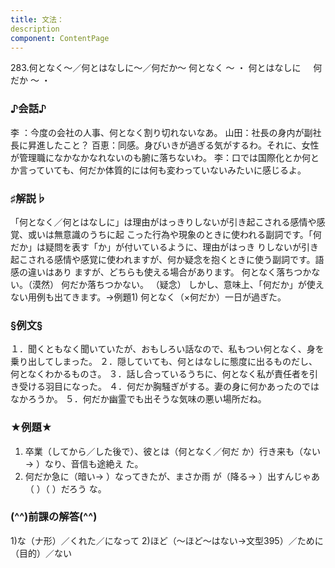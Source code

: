 ```yaml
---
title: 文法：
description
component: ContentPage
---
```



283.何となく～／何とはなしに～／何だか～
何となく ～ ・
何とはなしに    
何だか ～ ・
### ♪会話♪
李 ：今度の会社の人事、何となく割り切れないなあ。 山田：社長の身内が副社長に昇進したこと？
百恵：同感。身びいきが過ぎる気がするわ。それに、女性が管理職になかなかなれないのも腑に落ちないわ。
李：口では国際化とか何とか言っていても、何だか体質的には何も変わっていないみたいに感じるよ。
### ♯解説♭
「何となく／何とはなしに」は理由がはっきりしないが引き起こされる感情や感覚、或いは無意識のうちに起 こった行為や現象のときに使われる副詞です。「何だか」は疑問を表す「か」が付いているように、理由がはっき りしないが引き起こされる感情や感覚に使われますが、何か疑念を抱くときに使う副詞です。語感の違いはあり ますが、どちらも使える場合があります。
何となく落ちつかない。（漠然） 何だか落ちつかない。 （疑念）
しかし、意味上、「何だか」が使えない用例も出てきます。→例題1)
何となく（×何だか）一日が過ぎた。
### §例文§
１．聞くともなく聞いていたが、おもしろい話なので、私もつい何となく、身を乗り出してしまった。
２．隠していても、何とはなしに態度に出るものだし、何となくわかるものさ。
３．話し合っているうちに、何となく私が責任者を引き受ける羽目になった。
４．何だか胸騒ぎがする。妻の身に何かあったのではなかろうか。
５．何だか幽霊でも出そうな気味の悪い場所だね。
### ★例題★
1) 卒業（してから／した後で）、彼とは（何となく／何だ か）行き来も（ない→ ）なり、音信も途絶え
た。          
2) 何だか急に（暗い→ ）なってきたが、まさか雨 が（降る→ ）出すんじゃあ（ ）（ ）だろう
な。          
### (^^)前課の解答(^^)
1)な（ナ形）／くれた／になって
2)ほど（～ほど～はない→文型395）／ために（目的）／ない
